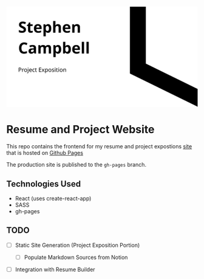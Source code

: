  ![Stephen Campbell Resume Banner](https://github.com/Stephen-Campbell-UTD/Stephen-Campbell-UTD.github.io/blob/main/public/social-image.png?raw=true)

# Resume and Project Website 

This repo contains the frontend for my resume and project expostions
[site](https://stephen-campbell-utd.github.io/) that is hosted on 
[Github Pages](https://docs.github.com/en/pages/getting-started-with-github-pages/about-github-pages)

The production site is published to the `gh-pages` branch.

## Technologies Used
 * React (uses create-react-app)
 * SASS
 * gh-pages

## TODO 
- [ ] Static Site Generation (Project Exposition Portion)
  - [ ] Populate Markdown Sources from Notion 
- [ ] Integration with Resume Builder


